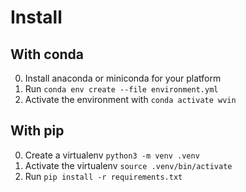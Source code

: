 # Install

## With conda

0. Install anaconda or miniconda for your platform
0. Run `conda env create --file environment.yml`
0. Activate the environment with `conda activate wvin`

## With pip

0. Create a virtualenv `python3 -m venv .venv`
0. Activate the virtualenv `source .venv/bin/activate`
0. Run `pip install -r requirements.txt`